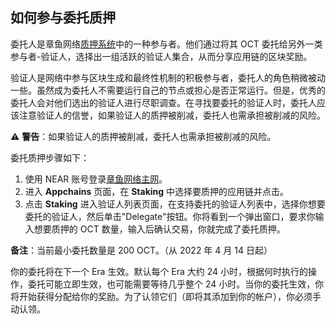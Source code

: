 ## 如何参与委托质押

委托人是章鱼网络[质押系统](../general/octopus-staking.md)中的一种参与者。他们通过将其 OCT 委托给另外一类参与者-验证人，选择出一组活跃的验证人集合，从而分享应用链的区块奖励。

验证人是网络中参与区块生成和最终性机制的积极参与者，委托人的角色稍微被动一些。虽然成为委托人不需要运行自己的节点或担心是否正常运行。但是，优秀的委托人会对他们选出的验证人进行尽职调查。在寻找要委托的验证人时，委托人应该注意验证人的信誉，如果验证人的质押被削减，委托人也需承担被削减的风险。

:warning: **警告**：如果验证人的质押被削减，委托人也需承担被削减的风险。

委托质押步骤如下：

1. 使用 NEAR 账号登录[章鱼网络主网](https://mainnet.oct.network)。
2. 进入 **Appchains** 页面，在 **Staking** 中选择要质押的应用链并点击。
3. 点击 **Staking** 进入验证人列表页面，在支持委托的验证人列表中，选择你想要委托的验证人，然后单击"Delegate"按钮。你将看到一个弹出窗口，要求你输入想要质押的 OCT 数量，输入后确认交易，你就完成了委托质押。

**备注**：当前最小委托数量是 200 OCT。（从 2022 年 4 月 14 日起）


你的委托将在下一个 Era 生效。默认每个 Era 大约 24 小时，根据何时执行的操作，委托可能立即生效，也可能需要等待几乎整个 24 小时。当你的委托生效，你将开始获得分配给你的奖励。为了认领它们（即将其添加到你的帐户），你必须手动认领。
